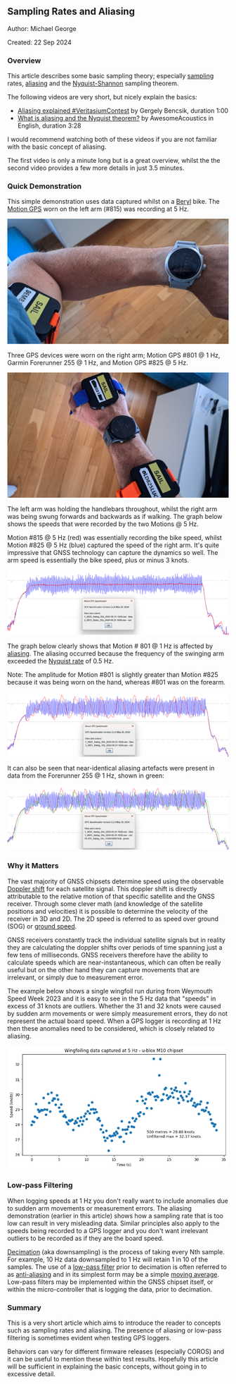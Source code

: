 ## Sampling Rates and Aliasing

Author: Michael George

Created: 22 Sep 2024



### Overview

This article describes some basic sampling theory; especially [sampling](https://en.wikipedia.org/wiki/Sampling_(signal_processing)) rates, [aliasing](https://en.wikipedia.org/wiki/Aliasing) and the [Nyquist-Shannon](https://en.wikipedia.org/wiki/Nyquist%E2%80%93Shannon_sampling_theorem) sampling theorem.

The following videos are very short, but nicely explain the basics:

- [Aliasing explained #VeritasiumContest](https://www.youtube.com/watch?v=CTllCx5pHvM) by Gergely Bencsik, duration 1:00 
- [What is aliasing and the Nyquist theorem?](https://www.youtube.com/watch?v=IZJQXlbm2dU) by AwesomeAcoustics in English, duration 3:28

I would recommend watching both of these videos if you are not familiar with the basic concept of aliasing.

The first video is only a minute long but is a great overview, whilst the the second video provides a few more details in just 3.5 minutes.



### Quick Demonstration

This simple demonstration uses data captured whilst on a [Beryl](https://beryl.cc/) bike. The [Motion GPS](https://www.motion-gps.com/) worn on the left arm (#815) was recording at 5 Hz.

![left](img/devices-left.jpg)

Three GPS devices were worn on the right arm; Motion GPS #801 @ 1 Hz, Garmin Forerunner 255 @ 1 Hz, and Motion GPS #825 @ 5 Hz.

![left](img/devices-right.jpg)

The left arm was holding the handlebars throughout, whilst the right arm was being swung forwards and backwards as if walking. The graph below shows the speeds that were recorded by the two Motions @ 5 Hz.

Motion #815 @ 5 Hz (red) was essentially recording the bike speed, whilst Motion #825 @ 5 Hz (blue) captured the speed of the right arm. It's quite impressive that GNSS technology can capture the dynamics so well. The arm speed is essentially the bike speed, plus or minus 3 knots.

![intro_1](img/intro_1.png)

The graph below clearly shows that Motion # 801 @ 1 Hz is affected by [aliasing](https://en.wikipedia.org/wiki/Aliasing). The aliasing occurred because the frequency of the swinging arm exceeded the [Nyquist rate](https://en.wikipedia.org/wiki/Nyquist_rate) of 0.5 Hz.

Note: The amplitude for Motion #801 is slightly greater than Motion #825 because it was being worn on the hand, whereas #801 was on the forearm.

![intro_2](img/intro_2.png)

It can also be seen that near-identical aliasing artefacts were present in data from the Forerunner 255 @ 1 Hz, shown in green:

![intro_3](img/intro_3.png)



### Why it Matters

The vast majority of GNSS chipsets determine speed using the observable [Doppler shift](https://en.wikipedia.org/wiki/Doppler_effect) for each satellite signal. This doppler shift is directly attributable to the relative motion of that specific satellite and the GNSS receiver. Through some clever math (and knowledge of the satellite positions and velocities) it is possible to determine the velocity of the receiver in 3D and 2D. The 2D speed is referred to as speed over ground (SOG) or [ground speed](https://en.wikipedia.org/wiki/Ground_speed).

GNSS receivers constantly track the individual satellite signals but in reality they are calculating the doppler shifts over periods of time spanning just a few tens of milliseconds. GNSS receivers therefore have the ability to calculate speeds which are near-instantaneous, which can often be really useful but on the other hand they can capture movements that are irrelevant, or simply due to measurement error.

The example below shows a single wingfoil run during from Weymouth Speed Week 2023 and it is easy to see in the 5 Hz data that "speeds" in excess of 31 knots are outliers. Whether the 31 and 32 knots were caused by sudden arm movements or were simply measurement errors, they do not represent the actual board speed. When a GPS logger is recording at 1 Hz then these anomalies need to be considered, which is closely related to aliasing.

![wing](img/wing.png)



### Low-pass Filtering

When logging speeds at 1 Hz you don't really want to include anomalies due to sudden arm movements or measurement errors. The aliasing demonstration (earlier in this article) shows how a sampling rate that is too low can result in very misleading data. Similar principles also apply to the speeds being recorded to a GPS logger and you don't want irrelevant outliers to be recorded as if they are the board speed.

[Decimation](https://en.wikipedia.org/wiki/Downsampling_(signal_processing)) (aka downsampling) is the process of taking every Nth sample. For example, 10 Hz data downsampled to 1 Hz will retain 1 in 10 of the samples. The use of a [low-pass filter](https://en.wikipedia.org/wiki/Low-pass_filter) prior to decimation is often referred to as [anti-aliasing](https://en.wikipedia.org/wiki/Anti-aliasing) and in its simplest form may be a simple [moving average](https://en.wikipedia.org/wiki/Moving_average). Low-pass filters may be implemented within the GNSS chipset itself, or within the micro-controller that is logging the data, prior to decimation.



### Summary

This is a very short article which aims to introduce the reader to concepts such as sampling rates and aliasing. The presence of aliasing or low-pass filtering is sometimes evident when testing GPS loggers.

Behaviors can vary for different firmware releases (especially COROS) and it can be useful to mention these within test results. Hopefully this article will be sufficient in explaining the basic concepts, without going in to excessive detail.

